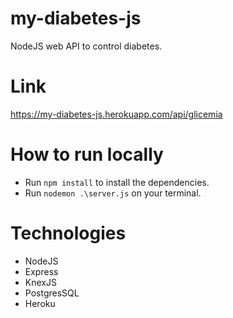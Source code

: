 # my-diabetes-js
NodeJS web API to control diabetes.

# Link
https://my-diabetes-js.herokuapp.com/api/glicemia

# How to run locally
- Run `npm install` to install the dependencies.
- Run `nodemon .\server.js` on your terminal.

# Technologies
- NodeJS
- Express
- KnexJS
- PostgresSQL
- Heroku
